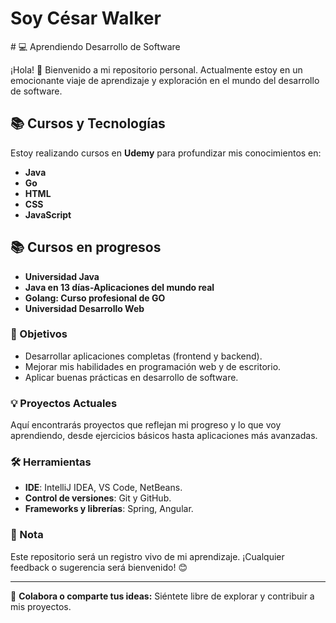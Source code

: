 <h1>Soy César Walker</h1>
# 💻 Aprendiendo Desarrollo de Software

¡Hola! 👋 Bienvenido a mi repositorio personal. Actualmente estoy en un emocionante viaje de aprendizaje y exploración en el mundo del desarrollo de software. 

## 📚 Cursos y Tecnologías
Estoy realizando cursos en **Udemy** para profundizar mis conocimientos en:
- **Java**
- **Go**
- **HTML**
- **CSS**
- **JavaScript**
##  📚 Cursos en progresos
- **Universidad Java**
- **Java en 13 días-Aplicaciones del mundo real**
- **Golang: Curso profesional de GO**
- **Universidad Desarrollo Web**

### 🚀 Objetivos
- Desarrollar aplicaciones completas (frontend y backend).
- Mejorar mis habilidades en programación web y de escritorio.
- Aplicar buenas prácticas en desarrollo de software.

### 💡 Proyectos Actuales
Aquí encontrarás proyectos que reflejan mi progreso y lo que voy aprendiendo, desde ejercicios básicos hasta aplicaciones más avanzadas.

### 🛠️ Herramientas
- **IDE**: IntelliJ IDEA, VS Code, NetBeans.
- **Control de versiones**: Git y GitHub.
- **Frameworks y librerías**: Spring, Angular.

### 📌 Nota
Este repositorio será un registro vivo de mi aprendizaje. ¡Cualquier feedback o sugerencia será bienvenido! 😊

---

🤝 **Colabora o comparte tus ideas:** Siéntete libre de explorar y contribuir a mis proyectos.
